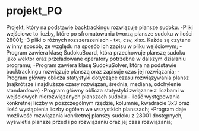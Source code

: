 # projekt_PO

Projekt, który na podstawie backtrackingu rozwiązuje plansze sudoku.
-Pliki wejściowe to liczby, które po sfromatowaniu tworzą plansze sudoku w ilości 28001;
-3 pliki o różnych rozszerszeniach - txt, csv, xlsx. Każde są czytane w inny sposób, ze względu na sposób ich zapisu w pliku wejściowym;
-Program zawiera klasę SudokuBoard, która przechowuje planszę sudoku jako wektor oraz przeładowane operatory potrzebne w dalszym działaniu programu;
-Program zawiera klasę SudokuSolver, która na podstawie backtrackingu rozwiązuje planszą oraz zapisuje czas jej rozwiązania;
-Program główny oblicza statystyki dotyczące czasu rozwiązywania plansz (najkrótsze i najdłuższe czasy rozwiązań, średnia, mediana, odchylenie standardowe)
-Program główny oblicza statystyki związane z liczbami w wejściowych nierozwiązanych planszach sudoku - ilość występowania konkretnej liczby w poszczególnym rzędzie, kolumnie, kwadracie 3x3 oraz ilość wystąpienia liczby ogółem we wszystkich planszach;
-Program daje możliwość rozwiązania konrketnej planszy sudoku z 28001 dostępnych, wyświetla plansze przed i po rozwiązaniu oraz jej czas rozwiązania;
